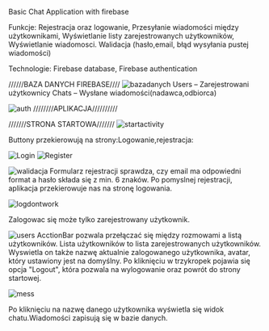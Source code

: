 
Basic Chat Application with firebase




Funkcje: 
Rejestracja oraz logowanie,
Przesyłanie wiadomości między użytkownikami,
Wyświetlanie listy zarejestrowanych użytkowników,
Wyświetlanie wiadomosci.
Walidacja (hasło,email, błąd wysyłania pustej wiadomości)


Technologie:
Firebase database, 
Firebase authentication 

//////BAZA DANYCH FIREBASE////
![bazadanych](https://user-images.githubusercontent.com/73189357/115951701-6c366380-a4e2-11eb-8b28-b55ae53c7155.png)
Users – Zarejestrowani użytkownicy
Chats – Wysłane wiadomości(nadawca,odbiorca)

![auth](https://user-images.githubusercontent.com/73189357/115951727-a142b600-a4e2-11eb-8588-84a644796344.png)
////////APLIKACJA//////////





///////STRONA STARTOWA///////
![startactivity](https://user-images.githubusercontent.com/73189357/115951670-38f3d480-a4e2-11eb-93cc-0423bc9ac57a.png)


Buttony przekierowują na strony:Logowanie,rejestracja:

![Login](https://user-images.githubusercontent.com/73189357/115951652-1c579c80-a4e2-11eb-990c-eefd433f81ae.png)
![Register](https://user-images.githubusercontent.com/73189357/115951663-2da0a900-a4e2-11eb-8d7b-95f50b7ac157.png)


![walidacja](https://user-images.githubusercontent.com/73189357/115951775-dc44e980-a4e2-11eb-930b-ff68ae10fccb.png)
Formularz rejestracji sprawdza, czy email ma odpowiedni format
a hasło składa się z min. 6 znaków. Po pomyslnej rejestracji, aplikacja przekierowuje nas na stronę logowania.

![logdontwork](https://user-images.githubusercontent.com/73189357/115952734-08af3480-a4e8-11eb-9290-1bf7c7b84911.png)

Zalogowac się może tylko zarejestrowany użytkownik.


![users](https://user-images.githubusercontent.com/73189357/115951793-fb437b80-a4e2-11eb-8ceb-cecf4b6134a1.png)
AcctionBar pozwala przełączać się między rozmowami a listą użytkowników.
Lista użytkowników to lista zarejestrowanych użytkowników. Wyswietla on także nazwę aktualnie zalogowanego użytkownika, avatar, który ustawiony jest na domyślny. Po kliknięciu w trzykropek pojawia się opcja "Logout", która pozwala na wylogowanie oraz powrót do strony startowej.

![mess](https://user-images.githubusercontent.com/73189357/115954321-998a0e00-a4f0-11eb-80fb-005cf333983d.png)

Po kliknięciu na nazwę danego użytkownika wyświetla się widok chatu.Wiadomości zapisują się w bazie danych.

